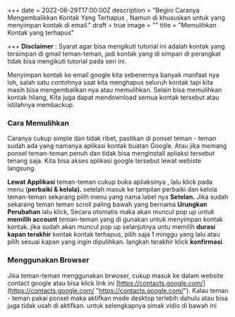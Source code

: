 +++
date = 2022-06-29T17:00:00Z
description = "Begini Caranya Mengembalikkan Kontak Yang Terhapus , Namun di khususkan untuk yang menyimpan kontak di email."
draft = true
image = ""
title = "Memulihkan Kontak yang terhapus"

+++
**Disclaimer** : Syarat agar bisa mengikuti tutorial ini adalah kontak yang tersimpan di gmail teman-teman, jadi kontak yang di simpan di perangkat tidak bisa mengikuti tutorial pada seri ini.

Menyimpan kontak ke email google kita sebenernya banyak manfaat nya loh, salah satu contohnya saat kita menghapus seluruh kontak tapi kita masih bisa mengembalikan nya atau memulihkan. Selain bisa memulihkan kontak hilang, Kita juga dapat mendownload semua kontak tersebut atau istilahnya membackup.

### Cara Memulihkan

Caranya cukup simple dan tidak ribet, pastikan di ponsel teman - teman sudah ada yang namanya aplikasi kontak buatan Google. Atau jika memang ponsel teman-teman penuh dan tidak bisa menginstall apliaksi tersebut tenang saja. Kita bisa akses aplikasi google tersebut lewat webiste langsung.

**Lewat Applikasi** teman-teman cukup buka apliaksinya , lalu klick pada menu (**perbaiki & kelola).** setelah masuk ke tampilan perbaiki dan kelola teman-teman sekarang pilih menu yang nama label nya **Setelan.** Jika sudah sekarang teman teman scroll paling bawah yang bernama **Urungkan Perubahan** lalu klick, Secara otomatis maka akan muncul pop up untuk **memilih account** teman-teman yang di gunakan untuk menyimpan kontak kontak. jika sudah akan muncul pop up selanjutnya untu memilih **durasi kapan terakhir** kontak kontak terhapus, pilih saja 1 minggu yang lalu atau pilih sesuai kapan  yang ingin dipulihkan. langkah terakhir klick **konfirmasi**.

### **Menggunakan Browser**

Jika teman-teman menggunakan brwoser, cukup masuk ke dalam website contact google atau bisa klick link ini [https://contacts.google.com/](https://contacts.google.com/ "https://contacts.google.com/"). Kalau teman - teman pakai ponsel maka aktifkan mode desktop terlebih dahulu atau bisa juga tidak usah di aktifkan. untuk selengkapnya simak vidio di bawah ini